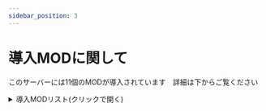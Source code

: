```yaml
---
sidebar_position: 3
---
```


# 導入MODに関して

このサーバーには11個のMODが導入されています　詳細は下からご覧ください

<details>
<summary>導入MODリスト(クリックで開く)</summary>

MOD名 | MODページ | 備考
---------- | ------------------- | -------
Pelayori's Cryo Storage (Crossplay!)  | [MODページ](https://www.curseforge.com/ark-survival-ascended/mods/cryopods) | クライオポッド導入
Arkitect Structures Remastered  | [MODページ](https://www.curseforge.com/ark-survival-ascended/mods/arkitect-structures-remastered) | 建材追加
Greenhouse Glass Fix  | [MODページ](https://www.curseforge.com/ark-survival-ascended/mods/greenhouse-glass-fix) | 建材追加
Klinger Additional Rustic Building  | [MODページ](https://www.curseforge.com/ark-survival-ascended/mods/klinger-additional-rustic-building) | 建材追加
Element And Tribute Transfers [Open Source]  | [MODページ](https://www.curseforge.com/ark-survival-ascended/mods/open-source-element-and-tribute-transfers) | 転送不可アイテムを転送可能にする
Dear Jane  | [MODページ](https://www.curseforge.com/ark-survival-ascended/mods/dear-jane) | DLC関連
Admin Panel  | [MODページ](https://www.curseforge.com/ark-survival-ascended/mods/admin-panel) | サーバー管理等に使うmod
Inventory Backup Saver  | [MODページ](https://www.curseforge.com/ark-survival-ascended/mods/inventory-backup-saver) | サーバー管理等に使うmod
ASA Api Utils  | [MODページ](https://www.curseforge.com/ark-survival-ascended/mods/asa-api-utils) | サーバー管理等に使うmod
MX-E Ark Shop UI  | [MODページ](https://www.curseforge.com/ark-survival-ascended/mods/mx-e-ark-shop-ui) | ArkショップのUI追加
Lethal Quests Ascended UI  | [MODページ](https://www.curseforge.com/ark-survival-ascended/mods/lethal-quests-ascended-ui) | クエストのUI追加
</details>